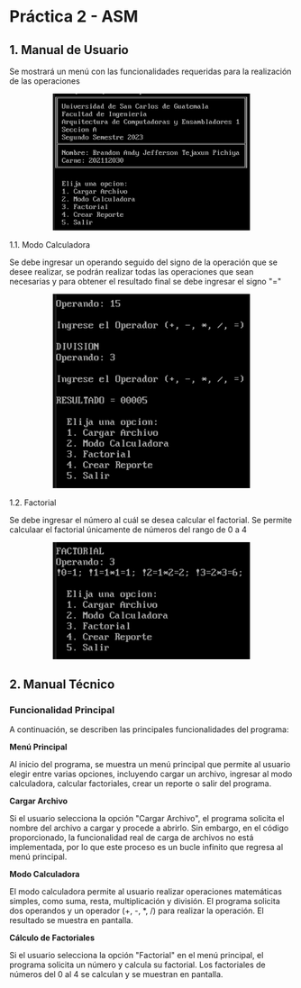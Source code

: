 # Práctica 2 - ASM
## 1. Manual de Usuario

Se mostrará un menú con las funcionalidades requeridas para la realización de las operaciones

<p align="center">
    <img src="Img/6.png" width="350px">
</p>

1.1. Modo Calculadora

Se debe ingresar un operando seguido del signo de la operación que se desee realizar, se podrán realizar todas las operaciones que sean necesarias y para obtener el resultado final se debe ingresar el signo "="

<p align="center">
    <img src="Img/7.png" width="350px">
</p>

1.2. Factorial

Se debe ingresar el número al cuál se desea calcular el factorial. Se permite calculaar el factorial únicamente de números del rango de 0 a 4

<p align="center">
    <img src="Img/8.png" width="350px">
</p>

## 2. Manual Técnico

### Funcionalidad Principal
A continuación, se describen las principales funcionalidades del programa:

**Menú Principal**

Al inicio del programa, se muestra un menú principal que permite al usuario elegir entre varias opciones, incluyendo cargar un archivo, ingresar al modo calculadora, calcular factoriales, crear un reporte o salir del programa.

**Cargar Archivo**

Si el usuario selecciona la opción "Cargar Archivo", el programa solicita el nombre del archivo a cargar y procede a abrirlo. Sin embargo, en el código proporcionado, la funcionalidad real de carga de archivos no está implementada, por lo que este proceso es un bucle infinito que regresa al menú principal.

**Modo Calculadora**

El modo calculadora permite al usuario realizar operaciones matemáticas simples, como suma, resta, multiplicación y división. El programa solicita dos operandos y un operador (+, -, *, /) para realizar la operación. El resultado se muestra en pantalla.

**Cálculo de Factoriales**

Si el usuario selecciona la opción "Factorial" en el menú principal, el programa solicita un número y calcula su factorial. Los factoriales de números del 0 al 4 se calculan y se muestran en pantalla.